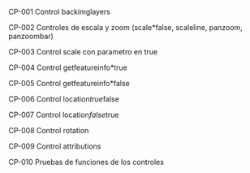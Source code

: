 CP-001
Control backimglayers

CP-002
Controles de escala y zoom (scale*false, scaleline, panzoom, panzoombar)

CP-003
Control scale con parametro en true

CP-004
Control getfeatureinfo*true

CP-005
Control getfeatureinfo*false

CP-006
Control location*true*false

CP-007
Control location*false*true

CP-008
Control rotation

CP-009
Control attributions

CP-010
Pruebas de funciones de los controles
